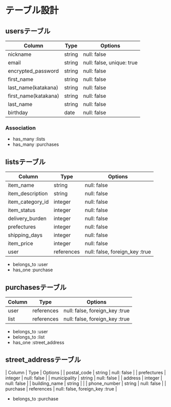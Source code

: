 # テーブル設計


## usersテーブル

| Column                | Type          | Options                      |
|-----------------------|---------------|------------------------------|
| nickname              | string        | null: false                  |
| email                 | string        | null: false, unique: true    |
| encrypted_password    | string        | null: false                  |
| first_name            | string        | null: false                  |
| last_name(katakana)   | string        | null: false                  |
| first_name(katakana)  | string        | null: false                  |
| last_name             | string        | null: false                  |
| birthday              | date          | null: false                  |


### Association

- has_many :lists
- has_many :purchases


## listsテーブル

| Column                | Type          | Options                          |
|-----------------------|---------------|----------------------------------|
| item_name             | string        | null: false                      |
| item_description      | string        | null: false                      |
| item_category_id      | integer       | null: false                      |
| item_status           | integer       | null: false                      |
| delivery_burden       | integer       | null: false                      |
| prefectures           | integer       | null: false                      |
| shipping_days         | integer       | null: false                      |
| item_price            | integer       | null: false                      |
| user                  | references    | null: false, foreign_key :true   |

- belongs_to :user
- has_one :purchase


## purchasesテーブル

| Column                | Type          | Options                          |
|-----------------------|---------------|----------------------------------|
| user                  | references    | null: false, foreign_key :true   |
| list                  | references    | null: false, foreign_key :true   |

- belongs_to :user
- belongs_to :list
- has_one :street_address


## street_addressテーブル

| Column                | Type          | Options                          |
| postal_code           | string        | null: false                      |
| prefectures           | integer       | null: false                      |
| municipality          | string        | null: false                      |
| address               | integer       | null: false                      |
| building_name         | string        |                                  |
| phone_number          | string        | null: false                      |
| purchase              | references    | null: false, foreign_key :true   |

- belongs_to :purchase

